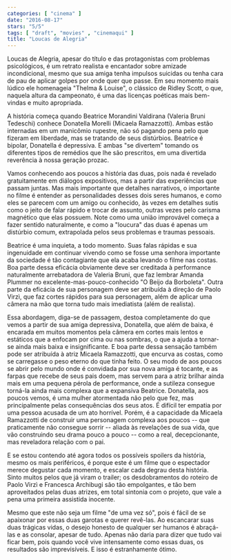 ```yaml
---
categories: [ "cinema" ]
date: "2016-08-17"
stars: "5/5"
tags: [ "draft", "movies" , "cinemaqui" ]
title: "Loucas de Alegria"
---
```

Loucas de Alegria, apesar do título e das protagonistas com problemas
psicológicos, é um retrato realista e encantador sobre amizade
incondicional, mesmo que sua amiga tenha impulsos suicidas ou tenha cara
de pau de aplicar golpes por onde quer que passe. Em seu momento mais
lúdico ele homenageia "Thelma & Louise", o clássico de Ridley Scott,
o que, naquela altura da campeonato, é uma das licenças poéticas mais
bem-vindas e muito apropriada.

A história começa quando Beatrice Morandini Valdirana (Valeria Bruni
Tedeschi) conhece Donatella Morelli (Micaela Ramazzotti). Ambas estão
internadas em um manicômio rupestre, não só pagando pena pelo que
fizeram em liberdade, mas se tratando de seus distúrbios. Beatrice
é bipolar, Donatella é depressiva. E ambas "se divertem" tomando os
diferentes tipos de remédios que lhe são prescritos, em uma divertida
reverência à nossa geração prozac.

Vamos conhecendo aos poucos a história das duas, pois nada é revelado
gratuitamente em diálogos expositivos, mas a partir das experiências que
passam juntas. Mas mais importante que detalhes narrativos, o importante
no filme é entender as personalidades desses dois seres humanos, e como
eles se parecem com um amigo ou conhecido, às vezes em detalhes sutis
como o jeito de falar rápido e trocar de assunto, outras vezes pelo
carisma magnético que elas possuem. Note como uma união improvável
começa a fazer sentido naturalmente, e como a "loucura" das duas é
apenas um distúrbio comum, extrapolada pelos seus problemas e traumas
pessoais.

Beatrice é uma inquieta, a todo momento. Suas falas rápidas e sua
ingenuidade em continuar vivendo como se fosse uma senhora importante
da sociedade é tão contagiante que ela acaba levando o filme nas
costas. Boa parte dessa eficácia obviamente deve ser creditada
à performance naturalmente arrebatadora de Valeria Bruni, que faz
lembrar Amanda Plummer no excelente-mas-pouco-conhecido "O Beijo da
Borboleta". Outra parte da eficácia de sua personagem deve ser atribuída
à direção de Paolo Virzì, que faz cortes rápidos para sua personagem,
além de aplicar uma câmera na mão que torna tudo mais imediatista
(além de realista).

Essa abordagem, diga-se de passagem, destoa completamente do que vemos a
partir de sua amiga depressiva, Donatella, que além de baixa, é encarada
em muitos momentos pela câmera em cortes mais lentos e estáticos que
a enfocam por cima ou nas sombras, o que a ajuda a tornar-se ainda mais
baixa e insignificante. E boa parte dessa sensação também pode ser
atribuída à atriz Micaela Ramazzotti, que encurva as costas, como se
carregasse o peso eterno do que tinha feito. O seu modo de aos poucos se
abrir pelo mundo onde é convidada por sua nova amiga é tocante, e as
farpas que recebe de seus pais doem, mas servem para a atriz brilhar ainda
mais em uma pequena pérola de performance, onde a sutileza consegue
torná-la ainda mais complexa que a expansiva Beatrice. Donatella,
aos poucos vemos, é uma mulher atormentada não pelo que fez, mas
principalmente pelas consequências dos seus atos. É difícil ter empatia
por uma pessoa acusada de um ato horrível. Porém, é a capacidade da
Micaela Ramazzotti de construir uma personagem complexa aos poucos --
que praticamente não consegue sorrir -- aliada às revelações de
sua vida, que vão construindo seu drama pouco a pouco -- como a real,
decepcionante, mas reveladora relação com o pai.

E se estou contendo até agora todos os possíveis spoilers da história,
mesmo os mais periféricos, é porque este é um filme que o espectador
merece degustar cada momento, e escalar cada degrau desta história. Sinto
muitos pelos que já viram o trailer; os desdobramentos do roteiro de
Paolo Virzì e Francesca Archibugi são tão empolgantes, e tão bem
aproveitados pelas duas atrizes, em total sintonia com o projeto, que
vale a pena uma primeira assistida inocente.

Mesmo que este não seja um filme "de uma vez só", pois é fácil de
se apaixonar por essas duas garotas e querer revê-las. Ao escancarar
suas duas trágicas vidas, o desejo honesto de qualquer ser humanos é
abraçá-las e as consolar, apesar de tudo. Apenas não daria para dizer
que tudo vai ficar bem, pois quando você vive intensamente como essas
duas, os resultados são imprevisíveis. E isso é estranhamente ótimo.
